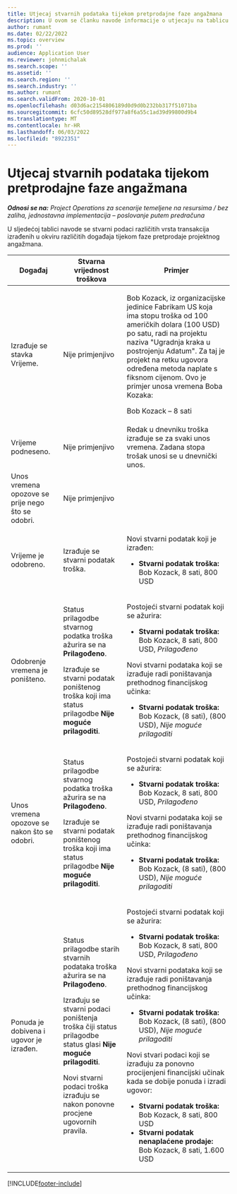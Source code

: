 ```yaml
---
title: Utjecaj stvarnih podataka tijekom pretprodajne faze angažmana
description: U ovom se članku navode informacije o utjecaju na tablicu Stvarni podaci u okviru različitih događaja dok je angažman u fazi pretprodaje u sustavu Microsoft Dynamics 365 Project Operations.
author: rumant
ms.date: 02/22/2022
ms.topic: overview
ms.prod: ''
audience: Application User
ms.reviewer: johnmichalak
ms.search.scope: ''
ms.assetid: ''
ms.search.region: ''
ms.search.industry: ''
ms.author: rumant
ms.search.validFrom: 2020-10-01
ms.openlocfilehash: d03d6ac2154806189d0d9d0b232bb317f51071ba
ms.sourcegitcommit: 6cfc50d89528df977a8f6a55c1ad39d99800d9b4
ms.translationtype: MT
ms.contentlocale: hr-HR
ms.lasthandoff: 06/03/2022
ms.locfileid: "8922351"
---
```

# <a name="actuals-impact-during-the-pre-sales-stage-of-an-engagement"></a>Utjecaj stvarnih podataka tijekom pretprodajne faze angažmana

_**Odnosi se na:** Project Operations za scenarije temeljene na resursima / bez zaliha, jednostavna implementacija – poslovanje putem predračuna_

U sljedećoj tablici navode se stvarni podaci različitih vrsta transakcija izrađenih u okviru različitih događaja tijekom faze pretprodaje projektnog angažmana.

| Događaj | Stvarna vrijednost troškova | Primjer |
|---|---|---|
| Izrađuje se stavka Vrijeme. | Nije primjenjivo | <p>Bob Kozack, iz organizacijske jedinice Fabrikam US koja ima stopu troška od 100 američkih dolara (100 USD) po satu, radi na projektu naziva "Ugradnja kraka u postrojenju Adatum". Za taj je projekt na retku ugovora određena metoda naplate s fiksnom cijenom. Ovo je primjer unosa vremena Boba Kozaka:</p><p>Bob Kozack – 8 sati</p> |
| Vrijeme podneseno. | Nije primjenjivo | Redak u dnevniku troška izrađuje se za svaki unos vremena. Zadana stopa trošak unosi se u dnevnički unos. |
| Unos vremena opozove se prije nego što se odobri. | Nije primjenjivo | |
| Vrijeme je odobreno. | Izrađuje se stvarni podatak troška. | <p>Novi stvarni podatak koji je izrađen:</p><ul><li>**Stvarni podatak troška:** Bob Kozack, 8 sati, 800 USD</li></ul> |
| Odobrenje vremena je poništeno. | <p>Status prilagodbe stvarnog podatka troška ažurira se na **Prilagođeno**.</p><p>Izrađuje se stvarni podatak poništenog troška koji ima status prilagodbe **Nije moguće prilagoditi**.</p> | <p>Postojeći stvarni podatak koji se ažurira:</p><ul><li>**Stvarni podatak troška:** Bob Kozack, 8 sati, 800 USD, *Prilagođeno*</li></ul><p>Novi stvarni podataka koji se izrađuje radi poništavanja prethodnog financijskog učinka:</p><ul><li>**Stvarni podatak troška:** Bob Kozack, (8 sati), (800 USD), *Nije moguće prilagoditi*</li></ul> |
| Unos vremena opozove se nakon što se odobri. | <p>Status prilagodbe stvarnog podatka troška ažurira se na **Prilagođeno**.</p><p>Izrađuje se stvarni podatak poništenog troška koji ima status prilagodbe **Nije moguće prilagoditi**.</p> | <p>Postojeći stvarni podatak koji se ažurira:</p><ul><li>**Stvarni podatak troška:** Bob Kozack, 8 sati, 800 USD, *Prilagođeno*</li></ul><p>Novi stvarni podataka koji se izrađuje radi poništavanja prethodnog financijskog učinka:</p><ul><li>**Stvarni podatak troška:** Bob Kozack, (8 sati), (800 USD), *Nije moguće prilagoditi*</li></ul> |
| Ponuda je dobivena i ugovor je izrađen. | <p>Status prilagodbe starih stvarnih podataka troška ažurira se na **Prilagođeno**.</p><p>Izrađuju se stvarni podaci poništenja troška čiji status prilagodbe status glasi **Nije moguće prilagoditi**.</p><p>Novi stvarni podaci troška izrađuju se nakon ponovne procjene ugovornih pravila.</p> | <p>Postojeći stvarni podatak koji se ažurira:</p><ul><li>**Stvarni podatak troška:** Bob Kozack, 8 sati, 800 USD, *Prilagođeno*</li></ul><p>Novi stvarni podataka koji se izrađuje radi poništavanja prethodnog financijskog učinka:</p><ul><li>**Stvarni podatak troška:** Bob Kozack, (8 sati), (800 USD), *Nije moguće prilagoditi*</li></ul><p>Novi stvari podaci koji se izrađuju za ponovno procijenjeni financijski učinak kada se dobije ponuda i izradi ugovor:</p><ul><li>**Stvarni podatak troška:** Bob Kozack, 8 sati, 800 USD</li><li>**Stvarni podatak nenaplaćene prodaje:** Bob Kozack, 8 sati, 1.600 USD</li></ul> |

[!INCLUDE[footer-include](../includes/footer-banner.md)]

